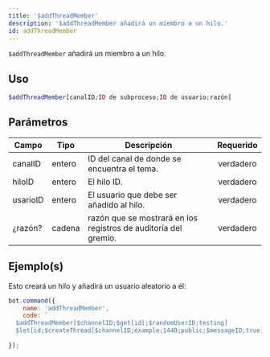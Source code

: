 ```yaml
---
title: '$addThreadMember'
description: '$addThreadMember añadirá un miembro a un hilo.'
id: addThreadMember
---
```


`$addThreadMember` añadirá un miembro a un hilo.

## Uso

```php
$addThreadMember[canalID;ID de subproceso;ID de usuario;razón]
```

## Parámetros

| Campo    | Tipo   | Descripción                                                     | Requerido |
| -------- | ------ | --------------------------------------------------------------- |:---------:|
| canalID  | entero | ID del canal de donde se encuentra el tema.                     | verdadero |
| hiloID   | entero | El hilo ID.                                                     | verdadero |
| usarioID | entero | El usuario que debe ser añadido al hilo.                        | verdadero |
| ¿razón?  | cadena | razón que se mostrará en los registros de auditoría del gremio. | verdadero |

## Ejemplo(s)

Esto creará un hilo y añadirá un usuario aleatorio a él:

```javascript
bot.command({
    name: 'addThreadMember',
    code: `
  $addThreadMember[$channelID;$get[id];$randomUserID;testing]
  $let[id;$createThread[$channelID;example;1440;public;$messageID;true]]  
  `
});
```
